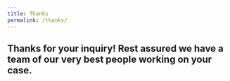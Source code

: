 ```yaml
---
title: Thanks
permalink: /thanks/
---
```



## Thanks for your inquiry!  Rest assured we have a team of our very best people working on your case.  
